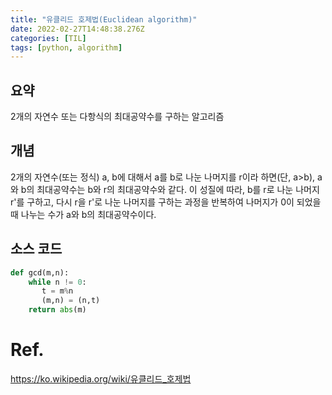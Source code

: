 ```yaml
---
title: "유클리드 호제법(Euclidean algorithm)"
date: 2022-02-27T14:48:38.276Z
categories: [TIL]
tags: [python, algorithm]
---
```

## 요약
2개의 자연수 또는 다항식의 최대공약수를 구하는 알고리즘

## 개념
2개의 자연수(또는 정식) a, b에 대해서 a를 b로 나눈 나머지를 r이라 하면(단, a>b), a와 b의 최대공약수는 b와 r의 최대공약수와 같다. 이 성질에 따라, b를 r로 나눈 나머지 r'를 구하고, 다시 r을 r'로 나눈 나머지를 구하는 과정을 반복하여 나머지가 0이 되었을 때 나누는 수가 a와 b의 최대공약수이다.

## 소스 코드

```py
def gcd(m,n):
    while n != 0:
       t = m%n
       (m,n) = (n,t)
    return abs(m)
```

# Ref.
<https://ko.wikipedia.org/wiki/유클리드_호제법>